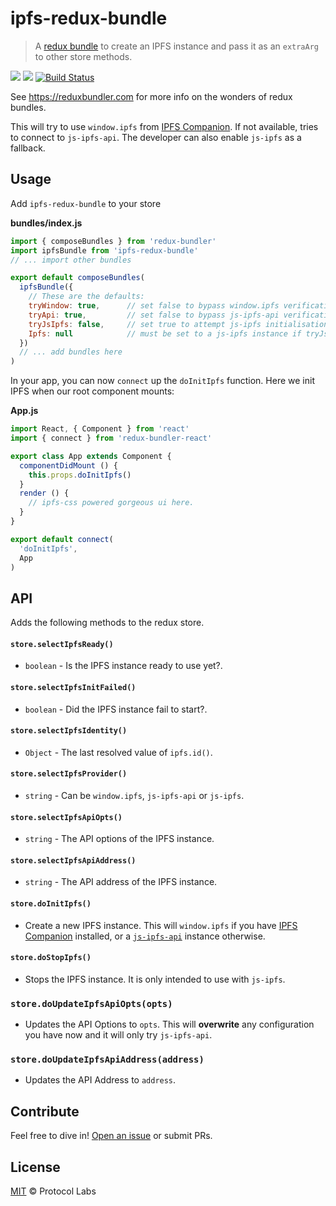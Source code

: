 # ipfs-redux-bundle

> A [redux bundle](https://reduxbundler.com/) to create an IPFS instance and pass it as an `extraArg` to other store methods.

[![](https://img.shields.io/badge/project-IPFS-blue.svg)](http://ipfs.io/) [![](https://img.shields.io/badge/freenode-%23ipfs-blue.svg)](http://webchat.freenode.net/?channels=%23ipfs) [![Build Status](https://travis-ci.org/ipfs-shipyard/ipfs-redux-bundle.svg?branch=master)](https://travis-ci.org/ipfs-shipyard/ipfs-redux-bundle)

See https://reduxbundler.com for more info on the wonders of redux bundles.

This will try to use `window.ipfs` from [IPFS Companion](https://github.com/ipfs-shipyard/ipfs-companion). If not available, tries to connect to `js-ipfs-api`. The developer can also enable `js-ipfs` as a fallback.

## Usage

Add `ipfs-redux-bundle` to your store

**bundles/index.js**

```js
import { composeBundles } from 'redux-bundler'
import ipfsBundle from 'ipfs-redux-bundle'
// ... import other bundles

export default composeBundles(
  ipfsBundle({
    // These are the defaults:
    tryWindow: true,      // set false to bypass window.ipfs verification
    tryApi: true,         // set false to bypass js-ipfs-api verification. Uses data from ipfsApi variable in localStorage
    tryJsIpfs: false,     // set true to attempt js-ipfs initialisation.
    Ipfs: null            // must be set to a js-ipfs instance if tryJsIpfs is true.
  })
  // ... add bundles here
)
```

In your app, you can now `connect` up the `doInitIpfs` function. Here we init IPFS when our root component mounts:

**App.js**

```js
import React, { Component } from 'react'
import { connect } from 'redux-bundler-react'

export class App extends Component {
  componentDidMount () {
    this.props.doInitIpfs()
  }
  render () {
    // ipfs-css powered gorgeous ui here.
  }
}

export default connect(
  'doInitIpfs',
  App
)
```

## API

Adds the following methods to the redux store.

#### `store.selectIpfsReady()`

- `boolean` - Is the IPFS instance ready to use yet?.

#### `store.selectIpfsInitFailed()`

- `boolean` - Did the IPFS instance fail to start?.

#### `store.selectIpfsIdentity()`

- `Object` - The last resolved value of `ipfs.id()`.

#### `store.selectIpfsProvider()`

- `string` - Can be `window.ipfs`, `js-ipfs-api` or `js-ipfs`.

#### `store.selectIpfsApiOpts()`

- `string` - The API options of the IPFS instance.

#### `store.selectIpfsApiAddress()`

- `string` - The API address of the IPFS instance.

#### `store.doInitIpfs()`

- Create a new IPFS instance. This will `window.ipfs` if you have [IPFS Companion](https://github.com/ipfs-shipyard/ipfs-companion) installed, or a [`js-ipfs-api`](https://github.com/ipfs/js-ipfs-api) instance otherwise.

#### `store.doStopIpfs()`

- Stops the IPFS instance. It is only intended to use with `js-ipfs`.

### `store.doUpdateIpfsApiOpts(opts)`

- Updates the API Options to `opts`. This will **overwrite** any configuration you have now and it will only try `js-ipfs-api`.

### `store.doUpdateIpfsApiAddress(address)`

- Updates the API Address to `address`.

## Contribute

Feel free to dive in! [Open an issue](https://github.com/ipfs-shipyard/ipfs-redux-bundle/issues/new) or submit PRs.

## License

[MIT](LICENSE) © Protocol Labs
